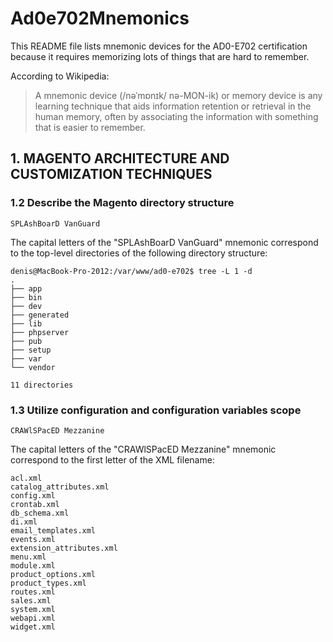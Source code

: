 # Ad0e702Mnemonics

This README file lists mnemonic devices for the AD0-E702 certification because it requires memorizing lots of things that are hard to remember.

According to Wikipedia:
> A mnemonic device (/nəˈmɒnɪk/ nə-MON-ik) or memory device is any learning technique that aids information retention or retrieval in the human memory, often by associating the information with something that is easier to remember.

## 1. MAGENTO ARCHITECTURE AND CUSTOMIZATION TECHNIQUES

### 1.2 Describe the Magento directory structure

```SPLAshBoarD VanGuard```

The capital letters of the "SPLAshBoarD VanGuard" mnemonic correspond to the top-level directories of the following directory structure:  

```
denis@MacBook-Pro-2012:/var/www/ad0-e702$ tree -L 1 -d
.
├── app
├── bin
├── dev
├── generated
├── lib
├── phpserver
├── pub
├── setup
├── var
└── vendor

11 directories
```

### 1.3 Utilize configuration and configuration variables scope

```CRAWlSPacED Mezzanine```

The capital letters of the "CRAWlSPacED Mezzanine" mnemonic correspond to the first letter of the XML filename:  

```
acl.xml
catalog_attributes.xml
config.xml
crontab.xml
db_schema.xml
di.xml
email_templates.xml
events.xml
extension_attributes.xml
menu.xml
module.xml
product_options.xml
product_types.xml
routes.xml
sales.xml
system.xml
webapi.xml
widget.xml
```
